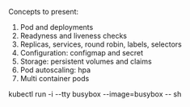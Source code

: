 Concepts to present:
1. Pod and deployments
2. Readyness and liveness checks
3. Replicas, services, round robin, labels, selectors
4. Configuration: configmap and secret
5. Storage: persistent volumes and claims
6. Pod autoscaling: hpa
7. Multi container pods


kubectl run -i --tty busybox --image=busybox -- sh